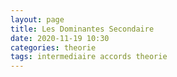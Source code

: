 ```yaml
---
layout: page
title: Les Dominantes Secondaire
date: 2020-11-19 10:30
categories: theorie
tags: intermediaire accords theorie
---
```

